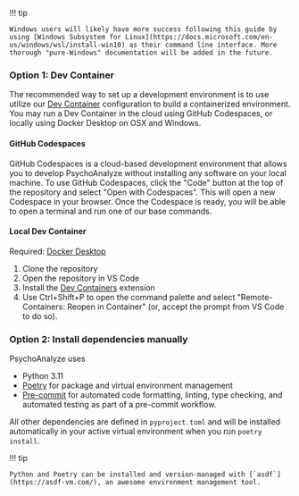 
!!! tip

    Windows users will likely have more success following this guide by using [Windows Subsystem for Linux](https://docs.microsoft.com/en-us/windows/wsl/install-win10) as their command line interface. More thorough "pure-Windows" documentation will be added in the future.

### Option 1: Dev Container

The recommended way to set up a development environment is to use utilize our [Dev Container](https://containers.dev/) configuration to build a containerized environment. You may run a Dev Container in the cloud using GitHub Codespaces, or locally using Docker Desktop on OSX and Windows.

#### GitHub Codespaces

GitHub Codespaces is a cloud-based development environment that allows you to develop PsychoAnalyze without installing any software on your local machine. To use GitHub Codespaces, click the "Code" button at the top of the repository and select "Open with Codespaces". This will open a new Codespace in your browser. Once the Codespace is ready, you will be able to open a terminal and run one of our base commands.

#### Local Dev Container

Required: [Docker Desktop](https://www.docker.com/products/docker-desktop)

1. Clone the repository
2. Open the repository in VS Code
3. Install the [Dev Containers](https://marketplace.visualstudio.com/items?itemName=ms-vscode-remote.remote-containers) extension
4. Use Ctrl+Shift+P to open the command palette and select "Remote-Containers: Reopen in Container" (or, accept the prompt from VS Code to do so).

### Option 2: Install dependencies manually

PsychoAnalyze uses

- Python 3.11
- [Poetry](https://python-poetry.org/) for package and virtual environment management
- [Pre-commit](https://pre-commit.com/) for automated code formatting, linting, type checking, and automated testing as part of a pre-commit workflow.

All other dependencies are defined in `pyproject.toml` and will be installed automatically in your active virtual environment when you run `poetry install`.

!!! tip

    Python and Poetry can be installed and version-managed with [`asdf`](https://asdf-vm.com/), an awesome environment management tool.
